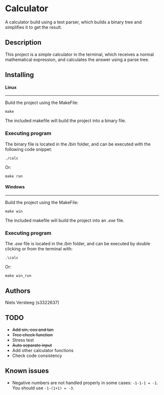 # Calculator

A calculator build using a text parser, which builds a binary tree and simplifies it to get the result.

## Description

This project is a simple calculator in the terminal, which receives a normal mathematical expression, and calculates the answer using a parse tree. 

## Installing
#### Linux
***
Build the project using the MakeFile:
```
make
```

The included makefile will build the project into a binary file.

### Executing program
The binary file is located in the */bin* folder, and can be executed with the following code snippet:
```
./calc
```
Or:
```
make run
```

#### Windows
***
Build the project using the MakeFile:
```
make win
```

The included makefile will build the project into an *.exe* file.

### Executing program
The *.exe* file is located in the */bin* folder, and can be executed by double clicking or from the terminal with:
```
.\calc
```
Or:
```
make win_run
```

## Authors

Niels Versteeg (s3322637)

## TODO
* <del> Add sin, cos and tan
* <del> Tree check function
* Stress test
* <del> Auto separate input
* Add other calculator functions
* Check code consistency

## Known issues
* Negative numbers are not handled properly in some cases: `-1-1-1 = -1`. You should use `-1-(1+1) = -3`.